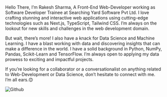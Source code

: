 Hello There, I’m Rakesh Sharma, A Front-End Web-Developer working as Software Developer Trainee at Searching Yard Software Pvt Ltd. I love crafting stunning and interactive web applications using cutting-edge technologies such as Next.js, TypeScript, Tailwind CSS. I’m always on the lookout for new skills and challenges in the web development domain.

But wait, there’s more! I also have a knack for Data Science and Machine Learning. I have a blast working with data and discovering insights that can make a difference in the world. I have a solid background in Python, NumPy, Pandas, Scikit-Learn and TensorFlow. I’m always open to applying my data prowess to exciting and impactful projects.

If you’re looking for a collaborator or a conversationalist on anything related to Web-Development or Data Science, don’t hesitate to connect with me. I’m all ears.😊



![Github](https://user-images.githubusercontent.com/113636765/236749211-1921de8a-d6ba-4a76-bfbf-ee870a04f43b.png)

